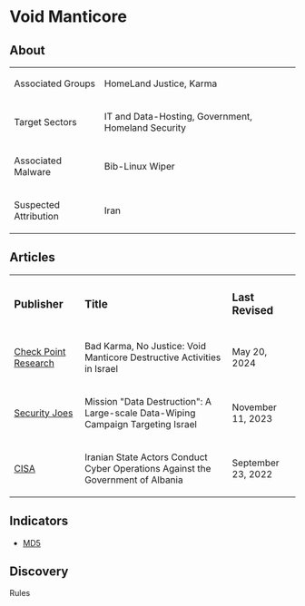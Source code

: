 
# Void Manticore

## About
<table>
  <tr>
    <td>
      <p>Associated Groups</p>
    </td>
    <td>
      <p>HomeLand Justice, Karma</p>
    </td>
  </tr>
  <tr>
    <td>
      <p>Target Sectors</p>
    </td>
    <td>
      <p>IT and Data-Hosting, Government, Homeland Security</p>
    </td>
  </tr>
  <tr>
    <td>
      <p>Associated Malware</p>
    </td>
    <td>
      <p>Bib-Linux Wiper</p>
    </td>
  </tr>
  <tr>
    <td>
      <p>Suspected Attribution</p>
    </td>
    <td>
      <p>Iran</p>
    </td>
  </tr>
</table>

## Articles
<table>
  <tr>
    <td>
      <h3>Publisher</h3>
    </td>
    <td>
      <h3>Title</h3>
    </td>
    <td>
      <h3>Last Revised</h3>
    </td>
  </tr>
  <tr>
    <td>
      <a href="https://research.checkpoint.com/2024/bad-karma-no-justice-void-manticore-destructive-activities-in-israel/">Check Point Research</a>
    </td>
    <td>
      <p>Bad Karma, No Justice: Void Manticore Destructive Activities in Israel</p>
    </td>
    <td>
      <p>May 20, 2024</p>
    </td>
  </tr>
  <tr>
    <td>
      <a href="https://www.securityjoes.com/post/mission-data-destruction-a-large-scale-data-wiping-campaign-targeting-israel">Security Joes</a>
    </td>
    <td>
      <p>Mission "Data Destruction": A Large-scale Data-Wiping Campaign Targeting Israel</p>
    </td>
    <td>
      <p>November 11, 2023</p>
    </td>
  </tr>
  <tr>
    <td>
      <a href="https://www.cisa.gov/news-events/cybersecurity-advisories/aa22-264a">CISA</a>
    </td>
    <td>
      <p>Iranian State Actors Conduct Cyber Operations Against the Government of Albania</p>
    </td>
    <td>
      <p>September 23, 2022</p>
    </td>
  </tr>
</table>



## Indicators
- <a href="https://github.com/PudgyDragon/IOCs/blob/main/All/Void%20Manticore/samples.md5">MD5</a>


## Discovery
Rules
